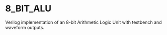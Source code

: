 # 8_BIT_ALU
Verilog implementation of an 8-bit Arithmetic Logic Unit with testbench and waveform outputs.

